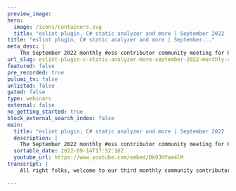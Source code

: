 ```yaml
---
preview_image:
hero:
  image: /icons/containers.svg
  title: "eslint plugin, C# static analyzer and more | September 2022 | Monthly Contributor Community Meeting"
title: "eslint plugin, C# static analyzer and more | September..."
meta_desc: |
    The September 2022 monthly #oss contributor community meeting for Pulumi and the Pulumiverse!
url_slug: eslint-plugin-c-static-analyzer-more-september-2022-monthly-contributor-community-meeting
featured: false
pre_recorded: true
pulumi_tv: false
unlisted: false
gated: false
type: webinars
external: false
no_getting_started: true
block_external_search_index: false
main:
  title: "eslint plugin, C# static analyzer and more | September 2022 | Monthly Contributor Community Meeting"
  description: |
    The September 2022 monthly #oss contributor community meeting for Pulumi and the Pulumiverse! ►  Agenda notes:  https://github.com/pulumiverse/.github ► Join the Pulumi Community Slack: https://slack.pulumi.com/  ➡️  eslint plugin: https://github.com/pulumi/eslint-plugin-pulumi ➡️  C# static analyzer: https://www.pulumi.com/blog/csharp-static-analyzer/  📑 Chapters: 00:00 Intro and agenda 01:23 Topic: Update from the Pulumiverse board 15:27 Topic: eslint plugin 19:04 Topic: C# static analyzer 20:20 Closing
  sortable_date: 2022-09-14T17:52:16Z
  youtube_url: https://www.youtube.com/embed/Dk9JHYam4lM
transcript: |
    All right folks, welcome to our third monthly community contributor meeting for Pulumi and the Pulumi Verse. Uh My name is Laura Santa Maria. I'm a developer advocate at Pulumi and I am your moderator though. I'm not necessarily gonna be the one talking all the time. I'm mostly just here to help make sure everyone is heard and keep the conversation rolling. Um Please do remember that we do have a code of conduct and this meeting does fall underneath that in short, be excellent to one another. If you would like to read more about that code of conduct, please do head to the agenda. You'll find it linked at the very top. On that note. Um If you are uncomfortable being on video or on audio, please do mute your video, mute your sound because this will be posted publicly to youtube. And you're welcome to leave me a note in the chat and I will read it out for you if you would like to participate. That being said, I don't have a ton of announcements, but I hear that we're gonna talk a little bit about the Pulumi Verse board meeting today and uh why don't, we just kinda get started and I will let uh y'all start giving me a little bit of an update on where we are with the polymerase. Hey, hello, everyone. So talking about Pulumi Verse. Um So first of all, my name is Ringo. I also work for Pulumi, but I also wear a double hat, meaning uh together with Simon, we are two of the board members of Pulumi Verse. And yesterday we had uh a board meeting. Um the, we had a write up um while we had our uh board meeting. Uh now that was in a Google document and it's still to be converted into a markdown file which we commit publicly um a in our data organization. So for all the transparency around this, uh but let us uh maybe go over uh what was discussed. Um First of all, we had, let's say a longstanding pull request um around adding a contribution guideline document. Um Over time, there were some uh talks about it. Now, eventually, yesterday, we had it confirmed and approved. So we have a organization wide contribution document. Um And we have an additional uh ticket already for some minor modifications to it uh which we discussed also during um uh meeting. It's more around whether or not something could be seen as a rule rather than a guideline. So we want to make a clarification around that. Um Now, one of the topics of that contribution is that we would favor to work with uh conventional commits. And um I've never worked with such a setup. So Simon had and I asked if later on he could uh do maybe a demo on his experience with these tools. So that also so passed by um as input for further setup, probably uh on how we can uh with the further setup, meaning that we can also support the people maintaining code under the Pulumi Wings with such a setup so that not everyone has to learn it from scratch. Um Then it was a while uh since we had our um board meeting. So it was a bit of a call on my side to uh reiterate maybe on what we want Pulumi verse to be or to become. Yeah. Uh It was a refresher in A I to say a bit. Um And I think it was still a bit in the likewise and, and what we all had in mind meaning that this is uh to become in, first of all, a community of people. Yeah. Um a community working together on um things which of course are related to Pulumi um with the intention that things which come under the umbrella of Pulumi verse that these are well maintained and um well maintained, meaning that we definitely have those minimum requirements of two maintainers for a certain piece so that things don't become still. Uh And that eventually, if an update is needed that such an update to one piece of technology becomes available. Um That's actually what as board members we want to advocate and promote and you will more and more see us doing that, that we will have a call for additional maintainers that we will probably report on where and in which area we are still missing maintainers, et cetera. So that's where we will then create a backlog of tasks for us to do around building up the community. Um And can I just add Ringo that there is um we're, we're looking for everyone that can contribute you, right. This is Pulumi verse is meant to be and I think Pulumi put it nicely. Uh Now uh that it's a community thing. That's what it is, first of all, first and foremost, it's not just uh place where we have providers, right? It's not about repositories and providers and the technical stuff. That's just what we do as a community, but we have to think about the community. And so everyone, like I brought examples during the board meeting that we have uh an, right? She made a ma mascot and she made a logo for Pulumi Verse. That is a contributor, right? So everyone who, everyone who feels like they just want to give to this community and be a part of it is welcome to do so. So that's what we're really important for us to say. One of the easy contributions, for example, is to the awesome Pulumi, which is also under the Pulumi Verse organization. So even a contributing a link to a blog article um is definitely helpful because these awesome uh the different awesome lists uh are typically scanned by a lot of people uh coming to new technology. Yeah. Um and maybe not even adding a new link but helping out with uh maybe restructuring it a bit for easier access, simple things, but very, let's say low profile, you don't need necessarily a lot of coding skills around this, but it definitely helps out for people to find um maybe a better structured, awesome list. Yeah. Um Few examples. Um So also we are going to um kick off more community meetings around Pulumi verse as well um which we will combine, let's say uh in a single call with uh the board meeting. So sort of start off with a small board meeting and then let all the contributors um jump in and see where things can be uh done. Uh Pe I also asking questions around uh yeah, towards each other, whatever. So really an open uh get together to see uh where we can make progress on things. Um So we will start off with the first one and see from there how uh what the repetition will be at the time frame. Um Maybe also the, the moment during the day to make sure that we can have a good attendance around that as well. Um But that will be planned um and also discussed during that first call. So probably, maybe the first call is not the optimal moment for everyone, but I hope we can hear it from certain people if we need to reschedule to other days, other day and the week, another moment during the day and so on, we have already learned that time zones is a real hassle. Right. Yeah, we, the, the plumber organization has, uh the board in itself have people from New Zealand, right? Uh And, and Europe and U and us. So, so already someone waking up really early in the morning. Indeed. Oh And we also decided half, I think maybe we decided, I don't know how this gonna pan out. But so the ones that is in the mid of day, sort of the one with most energy based on time zone is the one hosting the uh community efforts. So let's see how that pans out. But yeah, we're gonna uh probably gonna give out the date for when this meeting will be and the ones that's gonna be sort of specially invited to this. Uh or uh we're gonna make sure that attends are the people who are sort of actively contributing to Pulumi verse uh at this point. And also like the first nice really gathering of everyone has taken a, taken an effort to, to join the community. Yeah, it's gonna be good. So I have a question for you. Um As someone who has dealt with lots of time zones all around the world and other scenarios. Do you think you'll be like, switching out different times or you think it will always be the same time? Because I've always found it helpful, like, if every like three months you switch so that somebody doesn't have to be the one getting up early and, you know, kind of move around so that the time zone moves around. What's your plan on that? Do you know yet? I think we know in a way. Ok. We, we, we're probably gonna move it around like you said. So. Yes. Yeah, that's also my assumption that that will become the case. Yes. So, um to continue on what we discussed, uh we also had, um, let's say, uh some technical things that uh we discussed. Uh, first of all, uh we do have a number of providers under our umbrella for which generated as DK packages, uh need to be published. That means that we have accounts, we have credentials and uh we got a free subscription to one password to manage that. Yeah. Um For, if you don't know about that, for open communities, there is a plan on one password that you can sign up for. Uh you get a free team subscription. Uh Now they also have a slack channel uh that you can sign up for and I discussed a certain use case that I wanted to create. Uh, and use more teams, a groups, the team's concept in one password and all of a sudden, even without asking, they upgraded us to a business edition. So works. So if it's of interest to other communities you are in, I can post the link afterwards for maybe the, the notes or something. Laura. Uh There is a github project where you can uh create a pull request if you want to subscribe to that uh service. Uh So I'll pass it on uh to you. Uh But then uh we discussed how we would leverage also the use of uh one password to make sure that for example, um provider uh maintainers could have credentials to test, for example, the publishing of these packages without having uh them without the need to provide them the master keys. Um And that's how we could structure then one password to support such a scenario. Um Also we have the Pulumi Twitter account. Um I'm looking into uh also giving the board shared access to that Twitter account. Um And uh yeah, I still have to look around. I mentioned I had a paid uh suite uh plan, but it doesn't seem to offer additional team members so far. Um So I'm looking around there will be a, a solution coming definitely. Um but not at this very moment. So Ringo, just so that, you know, because I've done this quite a bit. Um If you use the um tweet deck, you can actually give people access to it through Tweet deck without necessarily handing out keys. So that might be one way to give people shared access. They just have to access it through Tweet deck um just for Twitter and it's free. Um We use that a lot on some of the de state organizations I've been part of. So reach out to me if you need more information, I will happily share more links. Thank you. Um I think that's about it. Uh What we discussed um in, in global, the, the write up as mentioned will come publicly. Um Simon, I don't know if I missed something and if I did, please step in, I think you summarized it. Well. All right. Thank you. So that was it for me for an update on the Pulumi verse. Awesome. Well, thank you so much for the update. If anybody has any questions or, or other comments, you're welcome to either unmute or leave a note and chat. We'll, we'll take a second, seeing head shaking and thumbs up. So I think we're probably pretty good here. Um With that, we don't really have a ton of topics to talk about other than that update. So unless anybody wants to propose a topic right now, I'm going to let people get off early but it, they have something they love to talk about. Yeah, let's talk about it. So uh Povia created a um es linked plug-in just recently, right? Have everyone seen that. Yeah, this is OK. So if you're writing in typescript, uh that's essential here or javascript maybe as well, now you can create. Now, now you can add a um es link rule and it's really basic right now. But what it gives you is a, um it makes sure that you are putting the interpolation on uh things that you have imported, which is really, really, really, really cool. So, and this is a good starting point. There's probably going to be added a lot of rules that are very specific to Pulumi. But right now this is very early early on, right? This, this code is thrown together. So I think uh people should try it, install it and use it so that we can um uh you know, improve on it. Yeah, that's super cool. Thanks for filling us in. Yeah, one note on that, I don't know, the feasibility of this is, I don't know too much about writing ESL plugins, but it would be really cool if there was a plug in to let you know if you haven't parented a child resource when you are creating a new custom resource as that has happened before, doesn't really make a big functional change. But would be any if that was possible? Maybe I'll look into it. Yeah. And you can also just open issue set, right? We need a backlog for this as well. It's awesome. The fun thing that just to give you a little story on this. This was an issue that was created long, long ago and I think the original poster don't even worry about it anymore. It's such, it's, it's become sort of a very old issue. And then me and a friend of mine, a colleague of mine, Martin, we started hacking a little bit on this, like none of us just like you. Uh Sean haven't written any ES link rules lately or at all, honestly. So we took a stab at this. Uh we created sort of this hacky function that we have now been using for. I would say a better part of a year. And Martin, he wanted to get down into the details of it, make it better before he published it, right? And pushed, pushed the code to a public report story and uh I've been trying to get him to do it right for a long time. And all of a sudden uh uh Pulumi creates their own repository and does just what we wanted to do for so long uh published it. And in a much better form this, uh the one that Pulumi has created is um even has the fix so you can do sling dash dash fix and it will fix your problems automatically. So, really, really nice, super cool. All right, excellent. Um If you could send me a link to that after we're done at some point, I'll make sure it gets into the notes so that people have it and I'll make sure it also ends up on the youtube video down in the description for those of you watching. I will make sure it gets linked there. So. Oh, perfect. Thank you. I will grab that link out of the Zoom Chat and I'm gonna put it in here and I will make sure if for those of you listening uh that I will get that all posted up where it needs to go to compliment on um A for the javas and typescript developers to complement if people are doing a in need of something similar for dot net. One of our colleagues at Pulumi created the C# static analyzer, which also does a bit of the same. Now if you have a component for example and you forgot to parent your child resources, it also gives you the same support. Very cool. Yeah, this is nice, sweet. I will also put that in the notes and again, that will also get on to the link for the youtube video. Very cool. By the way, for those of you listening, if this is something that you're really interested in and you want to build it for another language or anything like that, just a hint that maybe that might be a something to contribute to as well and you can come join our next community meeting and talk about it. So get some help, start playing around with it. It would be great. We welcome that. Awesome. Anybody else have any last tidbits? If not, I'm gonna give you all about 30 minutes back. Have a wonderful day, everyone. Awesome. Well, thank you all for joining us this round and uh we'll see you next month for the next monthly contributor meeting. If you're interested in joining us. Come on and join the Pulumi Slack. I'll leave a link down in the description and you can find us in the contribute channel or the Pulumi Verse channel or any of the other channels. Just come find us and we will be there. So, thank you all for joining us and y'all have a lovely day. Thank you. Hi, everyone. Goodbye.

---
```

